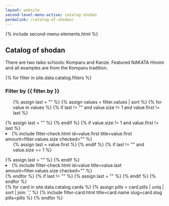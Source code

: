 ```yaml
---
layout: website
second-level-menu-active: catalog-shodan
permalink: /catalog-of-shodan/
---
```


{% include second-menu-elements.html %}

<main class="page-content">
  <div class="text-container">
    <h2>Catalog of shodan</h2>
    <p>There are two taiko schools: Komparu and Kanze. Featured NAKATA Hiromi and all examples are from the Komparu tradition.</p>
  </div>

  <div class="filters__container">
    <div class="wrapper wrapper--large">
      <div class="filters__content">
        <div class="filters__controls">
          {% for filter in site.data.catalog.filters %}
            <h3 class="filters__title">Filter by {{ filter.by }}</h3>
            <ul>
              {% assign last = "" %}
              {% assign values = filter.values | sort %}
              {% for value in values %}
                {% if last != "" and value.size != 1 and value.first != last %}
                    </ul>
                  </li>
                  {% assign last = "" %}
                {% endif %}
                {% if value.size != 1 and value.first != last %}
                  <li class="filters__element">
                    {% include filter-check.html
                      id=value.first
                      title=value.first
                      amount=filter.values.size
                      checked=""
                    %}
                    <ul>
                  {% assign last = value.first %}
                {% endif %}
                {% if last != "" and value.size == 1 %}
                    </ul>
                  </li>
                  {% assign last = "" %}
                {% endif %}
                <li class="filters__element {% if last != "" %}filters__sub-element{% endif %}">
                  {% include filter-check.html
                    id=value
                    title=value.last
                    amount=filter.values.size
                    checked=""
                  %}
                </li>
              {% endfor %}
              {% if last != "" %}
                  </ul>
                </li>
                {% assign last = "" %}
              {% endif %}
            </ul>
          {% endfor %}
        </div>
        <div class="filters__card-container">
          {% for card in site.data.catalog.cards %}
            {% assign pills = card.pills | uniq | sort | join: ',' %}
            {% include filter-card.html
              title=card.name
              slug=card.slug
              pills=pills
            %}
          {% endfor %}
        </div>
      </div>
    </div>
  </div>

</main>

<script type="text/javascript" src="/assets/filters.js"></script>
